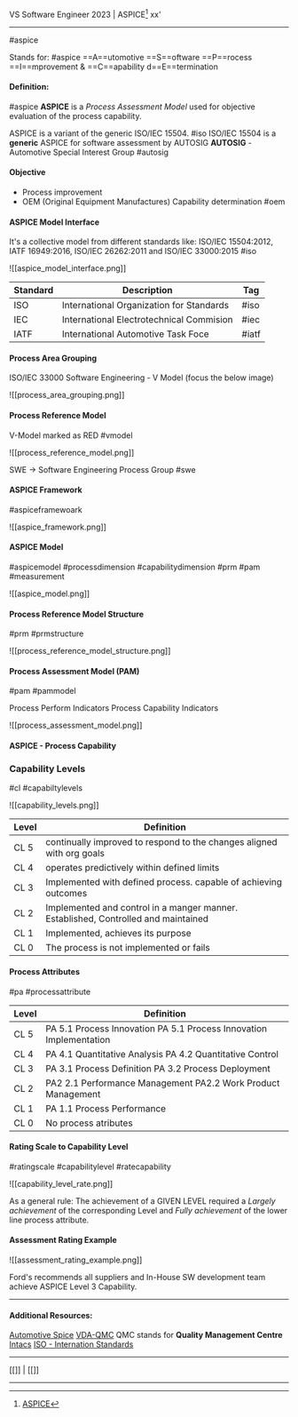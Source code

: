 VS Software Engineer 2023 | ASPICE[^1] 
xx'
***
#aspice

Stands for:
#aspice
==A==utomotive
==S==oftware
==P==rocess
==I==mprovement &
==C==apability
d==E==termination

#### Definition: 
#aspice
**ASPICE** is a _Process Assessment Model_ used for objective evaluation of the process capability.

ASPICE is a variant of the generic ISO/IEC 15504. #iso
ISO/IEC 15504 is a **generic** ASPICE for software assessment by AUTOSIG
**AUTOSIG** - Automotive Special Interest Group #autosig

#### Objective
- Process improvement
- OEM (Original Equipment Manufactures) Capability determination #oem

#### ASPICE Model Interface

It's a collective model from different standards like:
ISO/IEC 15504:2012, IATF 16949:2016, ISO/IEC 26262:2011 and 
ISO/IEC 33000:2015 #iso

![[aspice_model_interface.png]]

| Standard | Description                              | Tag   |
| -------- | ---------------------------------------- | ----- |
| ISO      | International Organization for Standards | #iso  |
| IEC      | International Electrotechnical Commision | #iec  |
| IATF     | International Automotive Task Foce       | #iatf |

#### Process Area Grouping

ISO/IEC 33000
Software Engineering - V Model (focus the below image)

![[process_area_grouping.png]]

#### Process Reference Model
V-Model marked as RED #vmodel

![[process_reference_model.png]]

SWE -> Software Engineering Process Group #swe

#### ASPICE Framework
#aspiceframewoark

![[aspice_framework.png]]

#### ASPICE Model

#aspicemodel #processdimension #capabilitydimension #prm #pam #measurement

![[aspice_model.png]]


#### Process Reference Model Structure
#prm #prmstructure

![[process_reference_model_structure.png]]

#### Process Assessment Model (PAM)
#pam #pammodel 

Process Perform Indicators
Process Capability Indicators

![[process_assessment_model.png]]


#### ASPICE - Process Capability

### Capability Levels
#cl #capabiltylevels

![[capability_levels.png]]

| Level | Definition                                                                         |
| ----- | ---------------------------------------------------------------------------------- |
| CL 5  | continually improved to respond to the changes aligned with org goals              |
| CL 4  | operates predictively within defined limits                                        |
| CL 3  | Implemented with defined process. capable of achieving outcomes                    |
| CL 2  | Implemented and control in a manger manner. Established, Controlled and maintained |
| CL 1  | Implemented, achieves its purpose                                                  |
| CL 0  | The process is not implemented or fails                                            |

#### Process Attributes
#pa #processattribute

| Level | Definition                                                         |
| ----- | ------------------------------------------------------------------ |
| CL 5  | PA 5.1 Process Innovation PA 5.1 Process Innovation Implementation |
| CL 4  | PA 4.1 Quantitative Analysis PA 4.2 Quantitative Control           |
| CL 3  | PA 3.1 Process Definition PA 3.2 Process Deployment                |
| CL 2  | PA2 2.1 Performance Management PA2.2 Work Product Management       |
| CL 1  | PA 1.1 Process Performance                                         |
| CL 0  | No process atributes                                               |

#### Rating Scale to Capability Level
#ratingscale #capabilitylevel #ratecapability

![[capability_level_rate.png]]

As a general rule:
The achievement of a GIVEN LEVEL required a _Largely achievement_ of the corresponding Level and _Fully achievement_ of the lower line process attribute.



#### Assessment Rating Example

![[assessment_rating_example.png]]

Ford's recommends all suppliers and In-House SW development team achieve ASPICE Level 3 Capability.










***
#### Additional Resources:
[Automotive Spice](https://vda-qmc.de/en/automotive-spice/)
[VDA-QMC](https://vda-qmc.de/en/)
QMC stands for **Quality Management Centre**
[Intacs](https://www.intacs.info/)
[ISO - Internation Standards](https://www.iso.org/home.html)









***
[[]] | [[]]

***
[^1]: [ASPICE](https://efds.fa.em5.oraclecloud.com/fscmUI/redwood/learner/learn/learn-enrollment-details?launchedFrom=catalog-details&learnerRecordId=300003652461813&persona=ORA_LEARNER)


